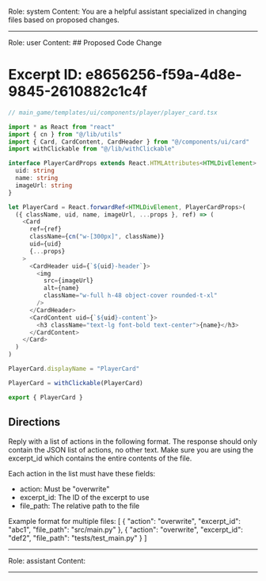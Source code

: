 Role: system
Content: You are a helpful assistant specialized in changing files based on proposed changes.
__________________
Role: user
Content: ## Proposed Code Change
# Excerpt ID: e8656256-f59a-4d8e-9845-2610882c1c4f
```typescript
// main_game/templates/ui/components/player/player_card.tsx

import * as React from "react"
import { cn } from "@/lib/utils"
import { Card, CardContent, CardHeader } from "@/components/ui/card"
import withClickable from "@/lib/withClickable"

interface PlayerCardProps extends React.HTMLAttributes<HTMLDivElement> {
  uid: string
  name: string
  imageUrl: string
}

let PlayerCard = React.forwardRef<HTMLDivElement, PlayerCardProps>(
  ({ className, uid, name, imageUrl, ...props }, ref) => (
    <Card 
      ref={ref} 
      className={cn("w-[300px]", className)} 
      uid={uid}
      {...props}
    >
      <CardHeader uid={`${uid}-header`}>
        <img 
          src={imageUrl}
          alt={name}
          className="w-full h-48 object-cover rounded-t-xl"
        />
      </CardHeader>
      <CardContent uid={`${uid}-content`}>
        <h3 className="text-lg font-bold text-center">{name}</h3>
      </CardContent>
    </Card>
  )
)

PlayerCard.displayName = "PlayerCard"

PlayerCard = withClickable(PlayerCard)

export { PlayerCard }
```

## Directions
Reply with a list of actions in the following format. The response should only contain the JSON list of actions, no other text.
Make sure you are using the excerpt_id which contains the entire contents of the file.

Each action in the list must have these fields:
- action: Must be "overwrite"
- excerpt_id: The ID of the excerpt to use
- file_path: The relative path to the file

Example format for multiple files:
[
    {
        "action": "overwrite",
        "excerpt_id": "abc1",
        "file_path": "src/main.py"
    },
    {
        "action": "overwrite",
        "excerpt_id": "def2",
        "file_path": "tests/test_main.py"
    }
]
__________________
Role: assistant
Content: 
__________________
